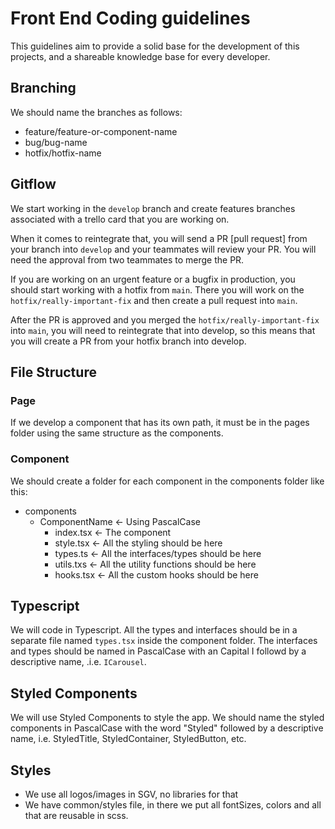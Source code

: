# Front End Coding guidelines

This guidelines aim to provide a solid base for the development of this projects, and a shareable knowledge base for every developer.

## Branching
We should name the branches as follows:
- feature/feature-or-component-name
- bug/bug-name
- hotfix/hotfix-name

## Gitflow
We start working in the `develop` branch and create features branches associated with a trello card that you are working on.

When it comes to reintegrate that, you will send a PR [pull request] from your branch into `develop` and your teammates will review your PR. You will need the approval from two teammates to merge the PR.

If you are working on an urgent feature or a bugfix in production, you should start working with a hotfix from `main`. There you will work on the `hotfix/really-important-fix` and then create a pull request into `main`.

After the PR is approved and you merged the `hotfix/really-important-fix` into `main`, you will need to reintegrate that into develop, so this means that you will create a PR from your hotfix branch into develop.

## File Structure

### Page
If we develop a component that has its own path, it must be in the pages folder using the same structure as the components.

### Component
We should create a folder for each component in the components folder like this:

- components
	- ComponentName <- Using PascalCase
		- index.tsx <- The component
		- style.tsx <- All the styling should be here
		- types.ts <- All the interfaces/types should be here
		- utils.txs <- All the utility functions should be here
		- hooks.tsx <- All the custom hooks should be here


	
## Typescript
We will code in Typescript. All the types and interfaces should be in a separate file named `types.tsx` inside the component folder.
The interfaces and types should be named in PascalCase with an Capital I followd by a descriptive name, .i.e. `ICarousel`.

## Styled Components
We will use Styled Components to style the app. We should name the styled components in PascalCase with the word "Styled" followed by a descriptive name, i.e. StyledTitle, StyledContainer, StyledButton, etc.

## Styles
 - We use all logos/images in SGV, no libraries for that
 - We have common/styles file, in there we put all fontSizes, colors and all that are reusable in scss.

